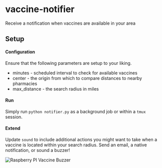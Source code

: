 # vaccine-notifier
Receive a notification when vaccines are available in your area

## Setup
#### Configuration
Ensure that the following parameters are setup to your liking.
- minutes - scheduled interval to check for available vaccines
- center - the origin from which to compare distances to nearby pharmacies
- max_distance - the search radius in miles

#### Run
Simply run `python notifier.py` as a background job or within a `tmux` session.

#### Extend
Update `sound` to include additional actions you might want to take when a vaccine is
located within your search radius. Send an email, a native notification, or sound a buzzer!

![Raspberry PI Vaccine Buzzer](https://github.com/gkumar7/model/blob/main/rpi-buzzer.jpg)